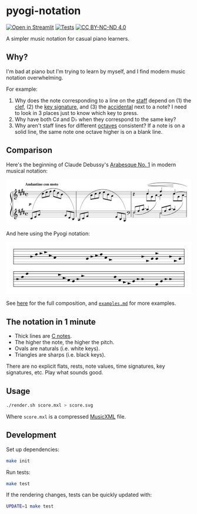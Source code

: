 # pyogi-notation

[![Open in Streamlit](https://static.streamlit.io/badges/streamlit_badge_black_white.svg)](https://hoffa-pyogi-notation-srcapp-mv3c4s.streamlitapp.com)
[![Tests](https://github.com/hoffa/notation/actions/workflows/build.yml/badge.svg)](https://github.com/hoffa/notation/actions/workflows/build.yml)
[![CC BY-NC-ND 4.0](https://img.shields.io/badge/license-CC%20BY--NC--ND%204.0-blue)](https://creativecommons.org/licenses/by-nc-nd/4.0/)

A simpler music notation for casual piano learners.

## Why?

I'm bad at piano but I'm trying to learn by myself, and I find modern music notation overwhelming.

For example:

1. Why does the note corresponding to a line on the [staff](<https://en.wikipedia.org/wiki/Staff_(music)>) depend on (1) the [clef](https://en.wikipedia.org/wiki/Clef), (2) the [key signature](https://en.wikipedia.org/wiki/Key_signature), and (3) the [accidental](<https://en.wikipedia.org/wiki/Accidental_(music)>) next to a note? I need to look in 3 places just to know which key to press.
1. Why have both C♯ and D♭ when they correspond to the same key?
1. Why aren't staff lines for different [octaves](https://en.wikipedia.org/wiki/Octave) consistent? If a note is on a solid line, the same note one octave higher is on a blank line.

## Comparison

Here's the beginning of Claude Debussy's [Arabesque No. 1](https://en.wikipedia.org/wiki/Two_Arabesques) in modern musical notation:

![](media/modern.png)

And here using the Pyogi notation:

![](testdata/output/debussy-deux-arabesques-short.svg)

See [here](https://raw.githubusercontent.com/hoffa/notation/main/testdata/output/debussy-deux-arabesques.svg) for the full composition, and [`examples.md`](examples.md) for more examples.

## The notation in 1 minute

- Thick lines are [C notes](<https://en.wikipedia.org/wiki/C_(musical_note)>).
- The higher the note, the higher the pitch.
- Ovals are naturals (i.e. white keys).
- Triangles are sharps (i.e. black keys).

There are no explicit flats, rests, note values, time signatures, key signatures, etc. Play what sounds good.

## Usage

```bash
./render.sh score.mxl > score.svg
```

Where `score.mxl` is a compressed [MusicXML](https://en.wikipedia.org/wiki/MusicXML) file.

## Development

Set up dependencies:

```bash
make init
```

Run tests:

```bash
make test
```

If the rendering changes, tests can be quickly updated with:

```bash
UPDATE=1 make test
```
